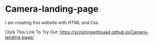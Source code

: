 # Camera-landing-page
I am creating this website with HTML and Css.



Click This Link To Try Out: https://scriptingwithsaad.github.io/Camera-landing-page/
